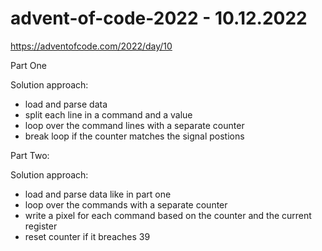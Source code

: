 # advent-of-code-2022 - 10.12.2022

https://adventofcode.com/2022/day/10

Part One

Solution approach:

* load and parse data
* split each line in a command and a value
* loop over the command lines with a separate counter
* break loop if the counter matches the signal postions

Part Two:

Solution approach:

* load and parse data like in part one
* loop over the commands with a separate counter
* write a pixel for each command based on the counter and the current register
* reset counter if it breaches 39